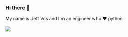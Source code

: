 ### Hi there 👋

My name is Jeff Vos and I'm an engineer who :heart: python 
<br>
<br>
<img src="https://github-readme-stats.vercel.app/api/top-langs/?username=jeffvos&langs_count=8" />
